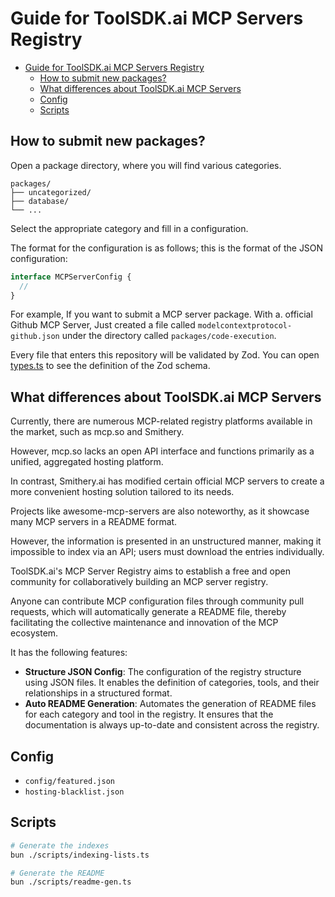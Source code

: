 # Guide for ToolSDK.ai MCP Servers Registry

- [Guide for ToolSDK.ai MCP Servers Registry](#guide-for-toolsdkai-mcp-servers-registry)
  - [How to submit new packages?](#how-to-submit-new-packages)
  - [What differences about ToolSDK.ai MCP Servers](#what-differences-about-toolsdkai-mcp-servers)
  - [Config](#config)
  - [Scripts](#scripts)

## How to submit new packages?

Open a package directory, where you will find various categories.

```
packages/
├── uncategorized/
├── database/
└── ...
```

Select the appropriate category and fill in a configuration.

The format for the configuration is as follows; this is the format of the JSON configuration:

```ts
interface MCPServerConfig {
  //
}
```

For example, If you want to submit a MCP server package. With a. official Github MCP Server, Just created a file called `modelcontextprotocol-github.json` under the directory called `packages/code-execution`.

Every file that enters this repository will be validated by Zod. You can open [types.ts](./types.ts) to see the definition of the Zod schema.

## What differences about ToolSDK.ai MCP Servers

Currently, there are numerous MCP-related registry platforms available in the market, such as mcp.so and Smithery.

However, mcp.so lacks an open API interface and functions primarily as a unified, aggregated hosting platform.

In contrast, Smithery.ai has modified certain official MCP servers to create a more convenient hosting solution tailored to its needs.

Projects like awesome-mcp-servers are also noteworthy, as it showcase many MCP servers in a README format.

However, the information is presented in an unstructured manner, making it impossible to index via an API; users must download the entries individually.

ToolSDK.ai's MCP Server Registry aims to establish a free and open community for collaboratively building an MCP server registry.

Anyone can contribute MCP configuration files through community pull requests, which will automatically generate a README file, thereby facilitating the collective maintenance and innovation of the MCP ecosystem.

It has the following features:

- **Structure JSON Config**: The configuration of the registry structure using JSON files. It enables the definition of categories, tools, and their relationships in a structured format.
- **Auto README Generation**: Automates the generation of README files for each category and tool in the registry. It ensures that the documentation is always up-to-date and consistent across the registry.

## Config

- `config/featured.json`
- `hosting-blacklist.json`

## Scripts

```bash
# Generate the indexes
bun ./scripts/indexing-lists.ts

# Generate the README
bun ./scripts/readme-gen.ts
```
